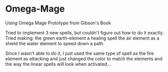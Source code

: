 # Omega-Mage
Using Omega Mage Prototype from Gibson's Book

Tried to implement 3 new spells, but couldn't figure out how to do it exactly.
Tried making:
  the green earth-element a healing spell
  the air element as a shield
  the water element to speed down a path
  
Since I wasn't able to do it, I just used the same type of spell as the fire element as attacking
and just changed the color to match the elements and the way the linear spells will look when activated...
